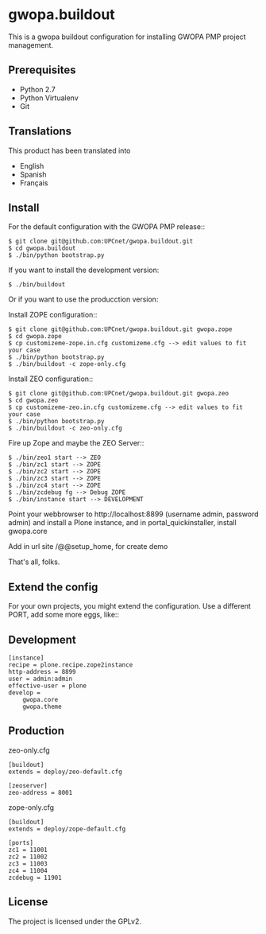 gwopa.buildout
==============

This is a gwopa buildout configuration for installing GWOPA PMP project management.


Prerequisites
-------------
- Python 2.7
- Python Virtualenv
- Git

Translations
------------

This product has been translated into

- English
- Spanish
- Français

Install
-------

For the default configuration with the GWOPA PMP release::

    $ git clone git@github.com:UPCnet/gwopa.buildout.git
    $ cd gwopa.buildout
    $ ./bin/python bootstrap.py

If you want to install the development version:

    $ ./bin/buildout

Or if you want to use the producction version:

Install ZOPE configuration::

    $ git clone git@github.com:UPCnet/gwopa.buildout.git gwopa.zope
    $ cd gwopa.zope
    $ cp customizeme-zope.in.cfg customizeme.cfg --> edit values to fit your case
    $ ./bin/python bootstrap.py
    $ ./bin/buildout -c zope-only.cfg

Install ZEO configuration::

    $ git clone git@github.com:UPCnet/gwopa.buildout.git gwopa.zeo
    $ cd gwopa.zeo
    $ cp customizeme-zeo.in.cfg customizeme.cfg --> edit values to fit your case
    $ ./bin/python bootstrap.py   
    $ ./bin/buildout -c zeo-only.cfg


Fire up Zope and maybe the ZEO Server::

    $ ./bin/zeo1 start --> ZEO
    $ ./bin/zc1 start --> ZOPE
    $ ./bin/zc2 start --> ZOPE
    $ ./bin/zc3 start --> ZOPE
    $ ./bin/zc4 start --> ZOPE
    $ ./bin/zcdebug fg --> Debug ZOPE
    $ ./bin/instance start --> DEVELOPMENT

Point your webbrowser to http://localhost:8899 (username admin, password admin)
and install a Plone instance, and in portal_quickinstaller, install gwopa.core

Add in url site /@@setup_home, for create demo

That's all, folks.


Extend the config
-----------------

For your own projects, you might extend the configuration. Use a different
PORT, add some more eggs, like::

Development
-----------

    [instance] 
    recipe = plone.recipe.zope2instance
    http-address = 8899
    user = admin:admin
    effective-user = plone
    develop = 
    	gwopa.core
    	gwopa.theme


Production
----------

zeo-only.cfg

    [buildout]
    extends = deploy/zeo-default.cfg

    [zeoserver]
    zeo-address = 8001

zope-only.cfg

    [buildout]
    extends = deploy/zope-default.cfg

    [ports]
    zc1 = 11001
    zc2 = 11002
    zc3 = 11003
    zc4 = 11004
    zcdebug = 11901 

License
-------

The project is licensed under the GPLv2.